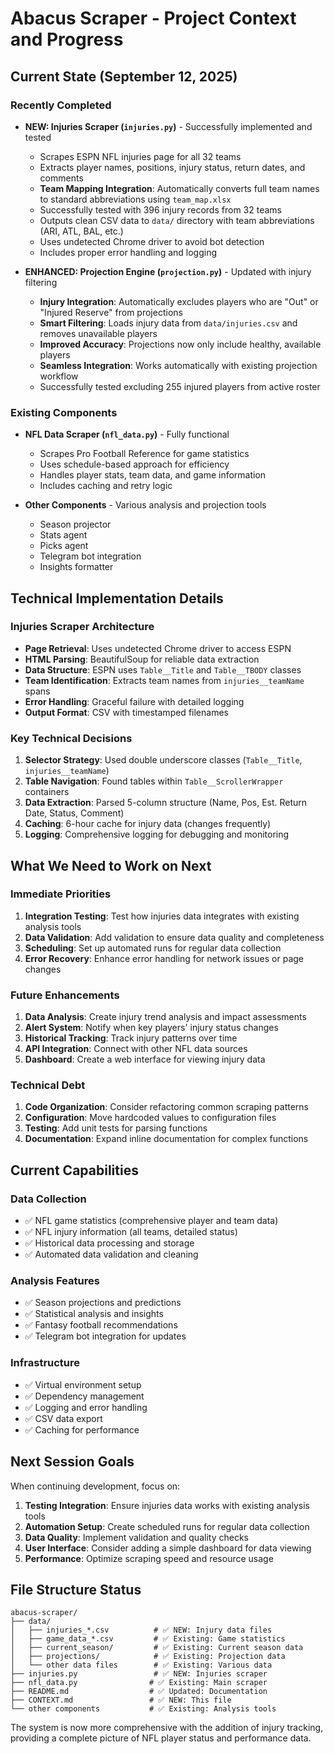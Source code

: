 # Abacus Scraper - Project Context and Progress

## Current State (September 12, 2025)

### Recently Completed
- **NEW: Injuries Scraper (`injuries.py`)** - Successfully implemented and tested
  - Scrapes ESPN NFL injuries page for all 32 teams
  - Extracts player names, positions, injury status, return dates, and comments
  - **Team Mapping Integration**: Automatically converts full team names to standard abbreviations using `team_map.xlsx`
  - Successfully tested with 396 injury records from 32 teams
  - Outputs clean CSV data to `data/` directory with team abbreviations (ARI, ATL, BAL, etc.)
  - Uses undetected Chrome driver to avoid bot detection
  - Includes proper error handling and logging

- **ENHANCED: Projection Engine (`projection.py`)** - Updated with injury filtering
  - **Injury Integration**: Automatically excludes players who are "Out" or "Injured Reserve" from projections
  - **Smart Filtering**: Loads injury data from `data/injuries.csv` and removes unavailable players
  - **Improved Accuracy**: Projections now only include healthy, available players
  - **Seamless Integration**: Works automatically with existing projection workflow
  - Successfully tested excluding 255 injured players from active roster

### Existing Components
- **NFL Data Scraper (`nfl_data.py`)** - Fully functional
  - Scrapes Pro Football Reference for game statistics
  - Uses schedule-based approach for efficiency
  - Handles player stats, team data, and game information
  - Includes caching and retry logic

- **Other Components** - Various analysis and projection tools
  - Season projector
  - Stats agent
  - Picks agent
  - Telegram bot integration
  - Insights formatter

## Technical Implementation Details

### Injuries Scraper Architecture
- **Page Retrieval**: Uses undetected Chrome driver to access ESPN
- **HTML Parsing**: BeautifulSoup for reliable data extraction
- **Data Structure**: ESPN uses `Table__Title` and `Table__TBODY` classes
- **Team Identification**: Extracts team names from `injuries__teamName` spans
- **Error Handling**: Graceful failure with detailed logging
- **Output Format**: CSV with timestamped filenames

### Key Technical Decisions
1. **Selector Strategy**: Used double underscore classes (`Table__Title`, `injuries__teamName`)
2. **Table Navigation**: Found tables within `Table__ScrollerWrapper` containers
3. **Data Extraction**: Parsed 5-column structure (Name, Pos, Est. Return Date, Status, Comment)
4. **Caching**: 6-hour cache for injury data (changes frequently)
5. **Logging**: Comprehensive logging for debugging and monitoring

## What We Need to Work on Next

### Immediate Priorities
1. **Integration Testing**: Test how injuries data integrates with existing analysis tools
2. **Data Validation**: Add validation to ensure data quality and completeness
3. **Scheduling**: Set up automated runs for regular data collection
4. **Error Recovery**: Enhance error handling for network issues or page changes

### Future Enhancements
1. **Data Analysis**: Create injury trend analysis and impact assessments
2. **Alert System**: Notify when key players' injury status changes
3. **Historical Tracking**: Track injury patterns over time
4. **API Integration**: Connect with other NFL data sources
5. **Dashboard**: Create a web interface for viewing injury data

### Technical Debt
1. **Code Organization**: Consider refactoring common scraping patterns
2. **Configuration**: Move hardcoded values to configuration files
3. **Testing**: Add unit tests for parsing functions
4. **Documentation**: Expand inline documentation for complex functions

## Current Capabilities

### Data Collection
- ✅ NFL game statistics (comprehensive player and team data)
- ✅ NFL injury information (all teams, detailed status)
- ✅ Historical data processing and storage
- ✅ Automated data validation and cleaning

### Analysis Features
- ✅ Season projections and predictions
- ✅ Statistical analysis and insights
- ✅ Fantasy football recommendations
- ✅ Telegram bot integration for updates

### Infrastructure
- ✅ Virtual environment setup
- ✅ Dependency management
- ✅ Logging and error handling
- ✅ CSV data export
- ✅ Caching for performance

## Next Session Goals

When continuing development, focus on:

1. **Testing Integration**: Ensure injuries data works with existing analysis tools
2. **Automation Setup**: Create scheduled runs for regular data collection
3. **Data Quality**: Implement validation and quality checks
4. **User Interface**: Consider adding a simple dashboard for data viewing
5. **Performance**: Optimize scraping speed and resource usage

## File Structure Status

```
abacus-scraper/
├── data/
│   ├── injuries_*.csv          # ✅ NEW: Injury data files
│   ├── game_data_*.csv         # ✅ Existing: Game statistics
│   ├── current_season/         # ✅ Existing: Current season data
│   ├── projections/            # ✅ Existing: Projection data
│   └── other data files        # ✅ Existing: Various data
├── injuries.py                 # ✅ NEW: Injuries scraper
├── nfl_data.py                # ✅ Existing: Main scraper
├── README.md                  # ✅ Updated: Documentation
├── CONTEXT.md                 # ✅ NEW: This file
└── other components           # ✅ Existing: Analysis tools
```

The system is now more comprehensive with the addition of injury tracking, providing a complete picture of NFL player status and performance data.
